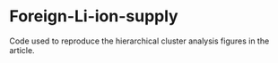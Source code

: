 # Foreign-Li-ion-supply
Code used to reproduce the hierarchical cluster analysis figures in the article.
